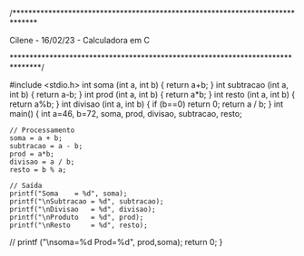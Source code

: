 /******************************************************************************

Cilene - 16/02/23 - Calculadora em C

*******************************************************************************/

#include <stdio.h>
int soma (int a, int b)
{
    return a+b;
}
int subtracao (int a, int b)
{
    return a-b;
}
int prod (int a, int b)
{
    return a*b;
}
int resto (int a, int b)
{
    return a%b;
}
int divisao (int a, int b)
{
    if (b==0) return 0;
    return a / b;
}
int main()
{
    int a=46, b=72, soma, prod, divisao, subtracao, resto;
    
    // Processamento
    soma = a + b;
    subtracao = a - b;
    prod = a*b;
    divisao = a / b;
    resto = b % a;
    
    // Saída
    printf("Soma    = %d", soma);    
    printf("\nSubtracao = %d", subtracao);
    printf("\nDivisao   = %d", divisao);    
    printf("\nProduto   = %d", prod);
    printf("\nResto     = %d", resto);
//  printf ("\nsoma=%d Prod=%d", prod,soma);
    return 0;
}



